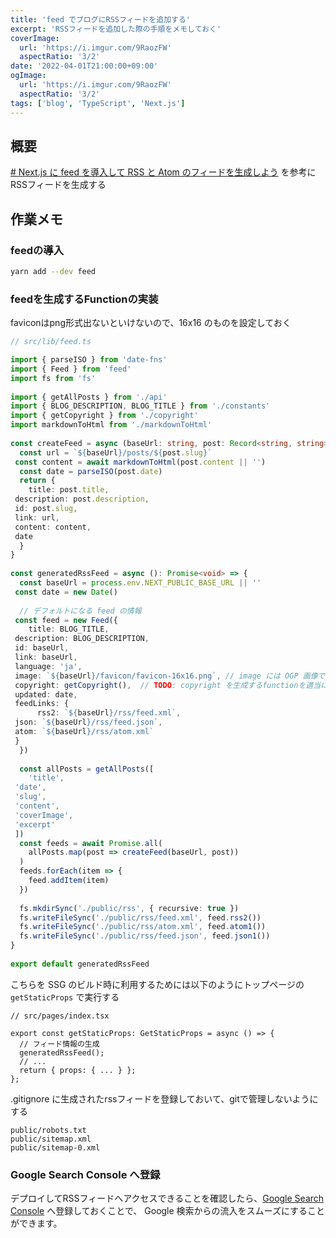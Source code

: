 ```yaml
---
title: 'feed でブログにRSSフィードを追加する'
excerpt: 'RSSフィードを追加した際の手順をメモしておく'
coverImage: 
  url: 'https://i.imgur.com/9RaozFW'
  aspectRatio: '3/2'
date: '2022-04-01T21:00:00+09:00'
ogImage:
  url: 'https://i.imgur.com/9RaozFW'
  aspectRatio: '3/2'
tags: ['blog', 'TypeScript', 'Next.js']
---
```


## 概要
[# Next.js に feed を導入して RSS と Atom のフィードを生成しよう](https://fwywd.com/tech/next-feed-rss-atom) を参考にRSSフィードを生成する

## 作業メモ
### feedの導入

```bash
yarn add --dev feed
```

### feedを生成するFunctionの実装
faviconはpng形式出ないといけないので、16x16 のものを設定しておく

```ts
// src/lib/feed.ts

import { parseISO } from 'date-fns'  
import { Feed } from 'feed'  
import fs from 'fs'  
  
import { getAllPosts } from './api'  
import { BLOG_DESCRIPTION, BLOG_TITLE } from './constants'  
import { getCopyright } from './copyright'  
import markdownToHtml from './markdownToHtml'  
  
const createFeed = async (baseUrl: string, post: Record<string, string>) => {  
  const url = `${baseUrl}/posts/${post.slug}`  
 const content = await markdownToHtml(post.content || '')  
  const date = parseISO(post.date)  
  return {  
    title: post.title,  
 description: post.description,  
 id: post.slug,  
 link: url,  
 content: content,  
 date  
  }  
}  
  
const generatedRssFeed = async (): Promise<void> => {  
  const baseUrl = process.env.NEXT_PUBLIC_BASE_URL || ''  
 const date = new Date()  
  
  // デフォルトになる feed の情報  
 const feed = new Feed({  
    title: BLOG_TITLE,  
 description: BLOG_DESCRIPTION,  
 id: baseUrl,  
 link: baseUrl,  
 language: 'ja',  
 image: `${baseUrl}/favicon/favicon-16x16.png`, // image には OGP 画像でなくファビコンを指定  
 copyright: getCopyright(),  // TODO: copyright を生成するfunctionを適当に作っておく
 updated: date,  
 feedLinks: {  
      rss2: `${baseUrl}/rss/feed.xml`,  
 json: `${baseUrl}/rss/feed.json`,  
 atom: `${baseUrl}/rss/atom.xml`  
 }  
  })  
  
  const allPosts = getAllPosts([  
    'title',  
 'date',  
 'slug',  
 'content',  
 'coverImage',  
 'excerpt'  
 ])  
  const feeds = await Promise.all(  
    allPosts.map(post => createFeed(baseUrl, post))  
  )  
  feeds.forEach(item => {  
    feed.addItem(item)  
  })  
  
  fs.mkdirSync('./public/rss', { recursive: true })  
  fs.writeFileSync('./public/rss/feed.xml', feed.rss2())  
  fs.writeFileSync('./public/rss/atom.xml', feed.atom1())  
  fs.writeFileSync('./public/rss/feed.json', feed.json1())  
}  
  
export default generatedRssFeed

```

こちらを SSG のビルド時に利用するためには以下のようにトップページの `getStaticProps` で実行する
```tsx
// src/pages/index.tsx

export const getStaticProps: GetStaticProps = async () => {
  // フィード情報の生成
  generatedRssFeed(); 
  // ...
  return { props: { ... } }; 
};
```

.gitignore に生成されたrssフィードを登録しておいて、gitで管理しないようにする
```
public/robots.txt  
public/sitemap.xml  
public/sitemap-0.xml
```

### Google Search Console へ登録

デプロイしてRSSフィードへアクセスできることを確認したら、[Google Search Console](https://search.google.com/search-console) へ登録しておくことで、 Google 検索からの流入をスムーズにすることができます。